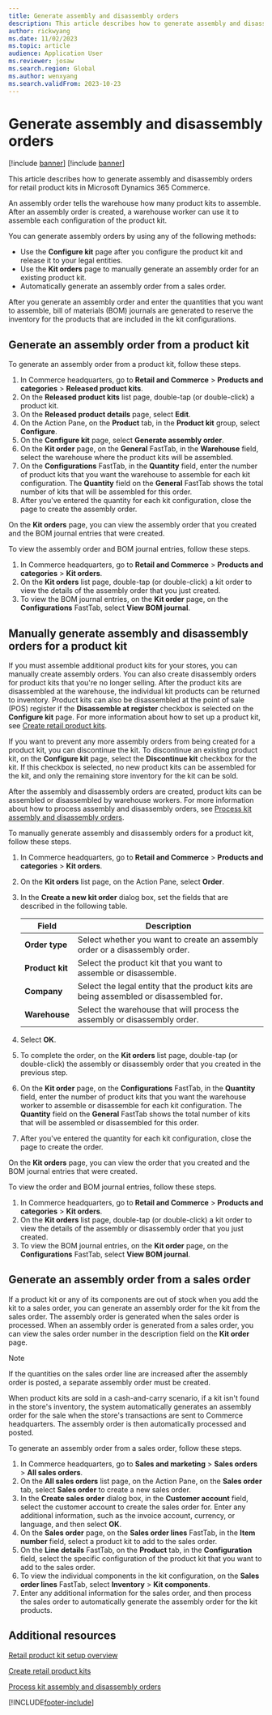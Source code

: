 ```yaml
---
title: Generate assembly and disassembly orders
description: This article describes how to generate assembly and disassembly orders for retail product kits in Microsoft Dynamics 365 Commerce.
author: rickwyang
ms.date: 11/02/2023
ms.topic: article
audience: Application User
ms.reviewer: josaw
ms.search.region: Global
ms.author: wenxyang
ms.search.validFrom: 2023-10-23
---
```


# Generate assembly and disassembly orders

[!include [banner](includes/banner.md)]
[!include [banner](includes/preview-banner.md)]

This article describes how to generate assembly and disassembly orders for retail product kits in Microsoft Dynamics 365 Commerce.

An assembly order tells the warehouse how many product kits to assemble. After an assembly order is created, a warehouse worker can use it to assemble each configuration of the product kit.

You can generate assembly orders by using any of the following methods:

- Use the **Configure kit** page after you configure the product kit and release it to your legal entities.
- Use the **Kit orders** page to manually generate an assembly order for an existing product kit.
- Automatically generate an assembly order from a sales order.

After you generate an assembly order and enter the quantities that you want to assemble, bill of materials (BOM) journals are generated to reserve the inventory for the products that are included in the kit configurations.

## Generate an assembly order from a product kit

To generate an assembly order from a product kit, follow these steps.

1. In Commerce headquarters, go to **Retail and Commerce** \> **Products and categories** \> **Released product kits**.
1. On the **Released product kits** list page, double-tap (or double-click) a product kit.
1. On the **Released product details** page, select **Edit**.
1. On the Action Pane, on the **Product** tab, in the **Product kit** group, select **Configure**.
1. On the **Configure kit** page, select **Generate assembly order**.
1. On the **Kit order** page, on the **General** FastTab, in the **Warehouse** field, select the warehouse where the product kits will be assembled.
1. On the **Configurations** FastTab, in the **Quantity** field, enter the number of product kits that you want the warehouse to assemble for each kit configuration. The **Quantity** field on the **General** FastTab shows the total number of kits that will be assembled for this order.
1. After you've entered the quantity for each kit configuration, close the page to create the assembly order.

On the **Kit orders** page, you can view the assembly order that you created and the BOM journal entries that were created.

To view the assembly order and BOM journal entries, follow these steps.

1. In Commerce headquarters, go to **Retail and Commerce** \> **Products and categories** \> **Kit orders**.
1. On the **Kit orders** list page, double-tap (or double-click) a kit order to view the details of the assembly order that you just created.
1. To view the BOM journal entries, on the **Kit order** page, on the **Configurations** FastTab, select **View BOM journal**.

## Manually generate assembly and disassembly orders for a product kit

If you must assemble additional product kits for your stores, you can manually create assembly orders. You can also create disassembly orders for product kits that you're no longer selling. After the product kits are disassembled at the warehouse, the individual kit products can be returned to inventory. Product kits can also be disassembled at the point of sale (POS) register if the **Disassemble at register** checkbox is selected on the **Configure kit** page. For more information about how to set up a product kit, see [Create retail product kits](./create-retail-product-kits.md).

If you want to prevent any more assembly orders from being created for a product kit, you can discontinue the kit. To discontinue an existing product kit, on the **Configure kit** page, select the **Discontinue kit** checkbox for the kit. If this checkbox is selected, no new product kits can be assembled for the kit, and only the remaining store inventory for the kit can be sold.

After the assembly and disassembly orders are created, product kits can be assembled or disassembled by warehouse workers. For more information about how to process assembly and disassembly orders, see [Process kit assembly and disassembly orders](./process-kit-assembly-and-disassembly-orders.md).

To manually generate assembly and disassembly orders for a product kit, follow these steps.

1. In Commerce headquarters, go to **Retail and Commerce** \> **Products and categories** \> **Kit orders**.
1. On the **Kit orders** list page, on the Action Pane, select **Order**.
1. In the **Create a new kit order** dialog box, set the fields that are described in the following table.

    | Field | Description |
    |-------|-------------|
    | **Order type** | Select whether you want to create an assembly order or a disassembly order. |
    | **Product kit** | Select the product kit that you want to assemble or disassemble. |
    | **Company** | Select the legal entity that the product kits are being assembled or disassembled for. |
    | **Warehouse** | Select the warehouse that will process the assembly or disassembly order. |

1. Select **OK**.
1. To complete the order, on the **Kit orders** list page, double-tap (or double-click) the assembly or disassembly order that you created in the previous step.
1. On the **Kit order** page, on the **Configurations** FastTab, in the **Quantity** field, enter the number of product kits that you want the warehouse worker to assemble or disassemble for each kit configuration. The **Quantity** field on the **General** FastTab shows the total number of kits that will be assembled or disassembled for this order.
1. After you've entered the quantity for each kit configuration, close the page to create the order.

On the **Kit orders** page, you can view the order that you created and the BOM journal entries that were created.

To view the order and BOM journal entries, follow these steps.

1. In Commerce headquarters, go to **Retail and Commerce** \> **Products and categories** \> **Kit orders**.
1. On the **Kit orders** list page, double-tap (or double-click) a kit order to view the details of the assembly or disassembly order that you just created.
1. To view the BOM journal entries, on the **Kit order** page, on the **Configurations** FastTab, select **View BOM journal**.

## Generate an assembly order from a sales order

If a product kit or any of its components are out of stock when you add the kit to a sales order, you can generate an assembly order for the kit from the sales order. The assembly order is generated when the sales order is processed. When an assembly order is generated from a sales order, you can view the sales order number in the description field on the **Kit order** page.

> [!NOTE]
> If the quantities on the sales order line are increased after the assembly order is posted, a separate assembly order must be created.

When product kits are sold in a cash-and-carry scenario, if a kit isn't found in the store's inventory, the system automatically generates an assembly order for the sale when the store's transactions are sent to Commerce headquarters. The assembly order is then automatically processed and posted.

To generate an assembly order from a sales order, follow these steps.

1. In Commerce headquarters, go to **Sales and marketing** \> **Sales orders** \> **All sales orders**.
1. On the **All sales orders** list page, on the Action Pane, on the **Sales order** tab, select **Sales order** to create a new sales order.
1. In the **Create sales order** dialog box, in the **Customer account** field, select the customer account to create the sales order for. Enter any additional information, such as the invoice account, currency, or language, and then select **OK**.
1. On the **Sales order** page, on the **Sales order lines** FastTab, in the **Item number** field, select a product kit to add to the sales order.
1. On the **Line details** FastTab, on the **Product** tab, in the **Configuration** field, select the specific configuration of the product kit that you want to add to the sales order.
1. To view the individual components in the kit configuration, on the **Sales order lines** FastTab, select **Inventory** \> **Kit components**.
1. Enter any additional information for the sales order, and then process the sales order to automatically generate the assembly order for the kit products.

## Additional resources

[Retail product kit setup overview](retail-product-kit-setup.md)

[Create retail product kits](create-retail-product-kits.md)

[Process kit assembly and disassembly orders](process-kit-assembly-and-disassembly-orders.md)

[!INCLUDE[footer-include](../includes/footer-banner.md)]
